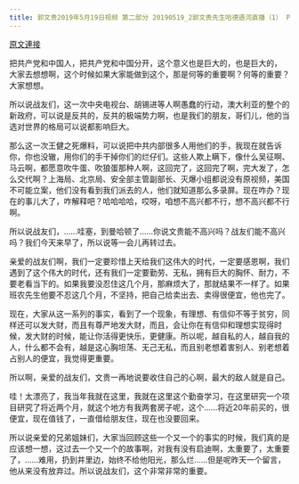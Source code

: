 ```yaml
---
title: 郭文贵2019年5月19日视频 第二部分 20190519_2郭文贵先生哈德遜河直播（1） Pt4 Miles Kwok live broadcast on Hudson River.
---
```


[原文連接](https://gnews.org/ThreadView/53482615)

把共产党和中国人，把共产党和中国分开，这个意义也是巨大的，也是巨大的， 大家去想想啊，这个时候如果大家能做到这个，那是何等的重要啊？何等的重要？大家想想。 


所以说战友们，这一次中央电视台、胡锡进等人啊愚蠢的行动，澳大利亚的整个的新政府，可以说是反共的，反共的极端势力啊，也是我们的朋友，哥们儿，他的当选对世界的格局可以说都影响巨大。 


那么这一次王健之死爆料，可以说把中共内部很多人用他们的手，我现在就告诉你，你也没辙，用你们的手干掉你们的烂仔们。这些人欺上瞒下，像什么吴征啊、马云啊，都愿意吹牛蛋、吹狼蛋那种人啊，这回完了，这回完了啊，完大发了，怎么交代啊？上海局、北京局、安全部主管副部长、灭爆小组都说没有原视频，美国不可能立案，他们没有看到我们派去的人，他们就知道那么多录屏。现在咋办？现在的事儿大了，咋解释吧？哈哈哈哈，哎呀，咱想不高兴都不行，想不高兴都不行啊。 


所以说战友们，……哇塞，到曼哈顿了……你说文贵能不高兴吗？战友们能不高兴吗？我们今天来早了，所以说等一会儿再转过去。 


亲爱的战友们啊，我们一定要珍惜上天给我们这伟大的时代，一定要感恩啊，我们遇到了这个伟大的时代，还有我们一定要勤劳、无私，拥有巨大的胸怀、耐力，不要老看当下的。如果我要没忍住这几个月，那麻烦大了，那就结果不一样了。如果班农先生他要不忍这几个月，不坚持，把自己给卖出去、卖得很便宜，他也完了。 


现在，大家从这一系列的事实，看到了一个现象，有理想、有信仰不等于贫穷，同样还可以发大财，而且有尊严地发大财，而且，会让你在有信仰和理想实现得时候，发大财的时候，能让你活得更快乐，更健康。所以呢，越自私的人，越自我的人，什么都不会有，越是这心胸坦荡、无己无私，而且别老想着害别人、别老想着占别人的便宜，我觉得更重要。 


所以啊，亲爱的战友们，文贵一再地说要收住自己的心啊，最大的敌人就是自己。 


哇！太漂亮了，我当年我就在这里，我就在这里这个勤奋学习，在这里研究一个项目研究了将近两个月，就这个地方有我两套房子呢，这个……将近20年前买的，很便宜，现在值钱了，一直借给朋友住，现在也没要回来。 


所以说亲爱的兄弟姐妹们，大家当回顾这些一个又一个的事实的时候，我们真的是应该想一想，这过去一个又一个的故事啊，对我有没有启迪啊，太重要了，太重要了，……难用，扔到井里边，始终不给他阳光，那么烂……但是呢昨天一个留言，他从来没有放弃过。所以说战友们，这个非常非常的重要。
